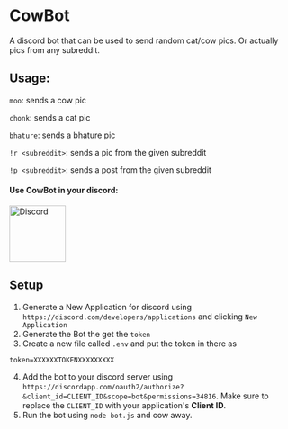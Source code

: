# CowBot

A discord bot that can be used to send random cat/cow pics.
Or actually pics from any subreddit.

## Usage:

`moo`: sends a cow pic

`chonk`: sends a cat pic

`bhature`: sends a bhature pic

`!r <subreddit>`: sends a pic from the given subreddit

`!p <subreddit>`: sends a post from the given subreddit

#### Use CowBot in your discord:

<p>
  <a href="https://discordapp.com/oauth2/authorize?&client_id=885961599888805890&scope=bot&permissions=34816" >
    <img alt="Discord" src="https://discord.com/assets/cb48d2a8d4991281d7a6a95d2f58195e.svg" width="100" />
  </a>
</p>

## Setup

1. Generate a New Application for discord using `https://discord.com/developers/applications` and clicking `New Application`
2. Generate the Bot the get the `token`
3. Create a new file called `.env` and put the token in there as

```env
token=XXXXXXTOKENXXXXXXXXX
```

4. Add the bot to your discord server using `https://discordapp.com/oauth2/authorize?&client_id=CLIENT_ID&scope=bot&permissions=34816`. Make sure to replace the `CLIENT_ID` with your application's **Client ID**.
5. Run the bot using `node bot.js` and cow away.
